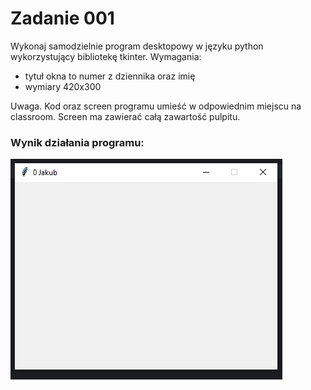 # Zadanie 001

Wykonaj samodzielnie program desktopowy w języku python wykorzystujący bibliotekę tkinter. 
Wymagania:
* tytuł okna to numer z dziennika oraz imię
* wymiary 420x300

Uwaga. Kod oraz screen programu umieść w odpowiednim miejscu na classroom. Screen ma zawierać całą zawartość pulpitu.
### Wynik działania programu:
![Wynik działania programu](../../resources/images/image001.png)